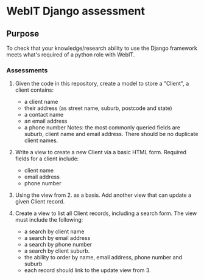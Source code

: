 # WebIT Django assessment

## Purpose

To check that your knowledge/research ability to use the Django framework meets what's required of a python role with WebIT.

### Assessments

1. Given the code in this repository, create a model to store a "Client", a client contains:
    * a client name
    * their address (as street name, suburb, postcode and state)
    * a contact name
    * an email address
    * a phone number
Notes: the most commonly queried fields are suburb, client name and email address. There should be no duplicate client names.

2. Write a view to create a new Client via a basic HTML form. Required fields for a client include:
    *  client name
    *  email address
    *  phone number


3. Using the view from 2. as a basis. Add another view that can update a given Client record.

4. Create a view to list all Client records, including a search form. The view must include the following:
    * a search by client name
    * a search by email address
    * a search by phone number
    * a search by client suburb.
    * the ability to order by name, email address, phone number and suburb
    * each record should link to the update view from 3.
